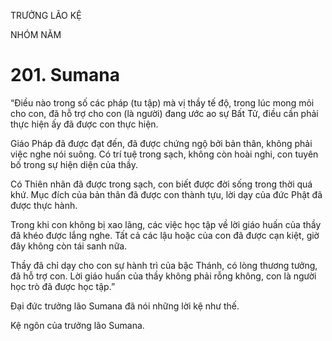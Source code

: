 TRƯỞNG LÃO KỆ

NHÓM NĂM

# 201. Sumana

“Điều nào trong số các pháp (tu tập) mà vị thầy tế độ, trong lúc mong mỏi cho con, đã hỗ trợ cho con (là người) đang ước ao sự Bất Tử, điều cần phải thực hiện ấy đã được con thực hiện.

Giáo Pháp đã được đạt đến, đã được chứng ngộ bởi bản thân, không phải việc nghe nói suông. Có trí tuệ trong sạch, không còn hoài nghi, con tuyên bố trong sự hiện diện của thầy.

Có Thiên nhãn đã được trong sạch, con biết được đời sống trong thời quá khứ. Mục đích của bản thân đã được con thành tựu, lời dạy của đức Phật đã được thực hành.

Trong khi con không bị xao lãng, các việc học tập về lời giáo huấn của thầy đã khéo được lắng nghe. Tất cả các lậu hoặc của con đã được cạn kiệt, giờ đây không còn tái sanh nữa.

Thầy đã chỉ dạy cho con sự hành trì của bậc Thánh, có lòng thương tưởng, đã hỗ trợ con. Lời giáo huấn của thầy không phải rỗng không, con là người học trò đã được học tập.”

Đại đức trưởng lão Sumana đã nói những lời kệ như thế.

Kệ ngôn của trưởng lão Sumana.
